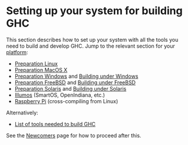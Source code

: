 # Setting up your system for building GHC


This section describes how to set up your system with all the tools you need to build and develop GHC. Jump to the relevant section for your [platform](platforms):

- [Preparation Linux](building/preparation/linux)
- [Preparation MacOS X](building/preparation/mac-osx)
- [Preparation Windows](building/preparation/windows) and [Building under Windows](windows-ghc)
- [Preparation FreeBSD](building/preparation/free-bsd) and [Building under FreeBSD](free-bsd-ghc)
- [Preparation Solaris](building/preparation/solaris) and [Building under Solaris](building/solaris)
- [Illumos](building/preparation/illumos) (SmartOS, OpenIndiana, etc.)
- [Raspberry Pi](building/preparation/raspberry-pi) (cross-compiling from Linux)


 
Alternatively:

- [List of tools needed to build GHC](building/preparation/tools)


See the [Newcomers](newcomers) page for how to proceed after this.
